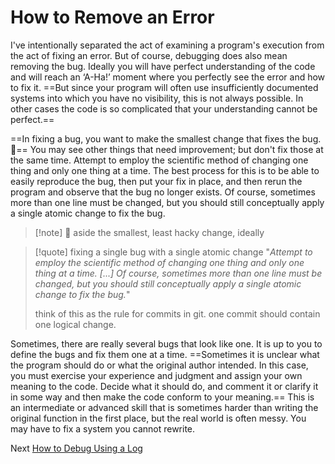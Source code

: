 # How to Remove an Error
[//]: # (Version:1.0.0)
I've intentionally separated the act of examining a program's execution from the act of fixing an error. But of course, debugging does also mean removing the bug. Ideally you will have perfect understanding of the code and will reach an ‘A-Ha!’ moment where you perfectly see the error and how to fix it. ==But since your program will often use insufficiently documented systems into which you have no visibility, this is not always possible. In other cases the code is so complicated that your understanding cannot be perfect.==

==In fixing a bug, you want to make the smallest change that fixes the bug. 🐞== You may see other things that need improvement; but don't fix those at the same time. Attempt to employ the scientific method of changing one thing and only one thing at a time. The best process for this is to be able to easily reproduce the bug, then put your fix in place, and then rerun the program and observe that the bug no longer exists. Of course, sometimes more than one line must be changed, but you should still conceptually apply a single atomic change to fix the bug.

> [!note] 🐞 aside
> the smallest, least hacky change, ideally

> [!quote] fixing a single bug with a single atomic change
> "*Attempt to employ the scientific method of changing one thing and only one thing at a time. \[...\] Of course, sometimes more than one line must be changed, but you should still conceptually apply a single atomic change to fix the bug.*"
> 
> think of this as the rule for commits in git. one commit should contain one logical change.

Sometimes, there are really several bugs that look like one. It is up to you to define the bugs and fix them one at a time. ==Sometimes it is unclear what the program should do or what the original author intended. In this case, you must exercise your experience and judgment and assign your own meaning to the code. Decide what it should do, and comment it or clarify it in some way and then make the code conform to your meaning.== This is an intermediate or advanced skill that is sometimes harder than writing the original function in the first place, but the real world is often messy. You may have to fix a system you cannot rewrite.

Next [How to Debug Using a Log](04-How-to-Debug-Using-a-Log.md)